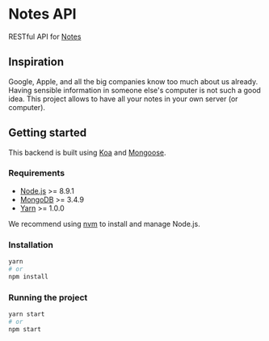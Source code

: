 # Notes API
RESTful API for [Notes](https://github.com/DarkSideOfTheCode/notes)

## Inspiration
Google, Apple, and all the big companies know too much about us already. Having sensible information in someone else's computer is not such a good idea. This project allows to have all your notes in your own server (or computer).

## Getting started
This backend is built using [Koa](http://koajs.com/) and [Mongoose](http://mongoosejs.com/).

### Requirements

+ [Node.js](https://nodejs.org/) >= 8.9.1
+ [MongoDB](https://www.mongodb.com/) >= 3.4.9
+ [Yarn](https://yarnpkg.com/) >= 1.0.0

We recommend using [nvm](https://github.com/creationix/nvm) to install and manage Node.js.

### Installation

```sh
yarn
# or
npm install
```

### Running the project

```sh
yarn start
# or
npm start
```
